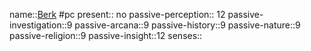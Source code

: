 name::[Berk](0%20ttrpg/_Settings/Leverhulm/pc-berk.md)
#pc
present:: no
passive-perception:: 12
passive-investigation::9
passive-arcana::9
passive-history::9
passive-nature::9
passive-religion::9
passive-insight::12
senses::